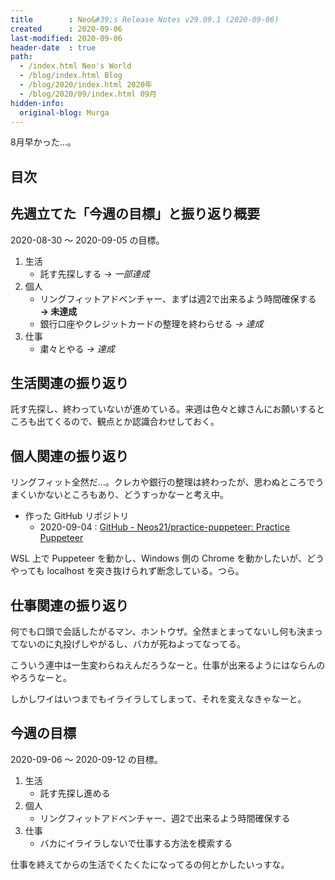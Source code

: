 ```yaml
---
title        : Neo&#39;s Release Notes v29.09.1 (2020-09-06)
created      : 2020-09-06
last-modified: 2020-09-06
header-date  : true
path:
  - /index.html Neo's World
  - /blog/index.html Blog
  - /blog/2020/index.html 2020年
  - /blog/2020/09/index.html 09月
hidden-info:
  original-blog: Murga
---
```


8月早かった…。

## 目次

## 先週立てた「今週の目標」と振り返り概要

2020-08-30 ～ 2020-09-05 の目標。

1. 生活
    - 託す先探しする _→ 一部達成_
2. 個人
    - リングフィットアドベンチャー、まずは週2で出来るよう時間確保する __→ 未達成__
    - 銀行口座やクレジットカードの整理を終わらせる _→ 達成_
3. 仕事
    - 粛々とやる _→ 達成_

## 生活関連の振り返り

託す先探し、終わっていないが進めている。来週は色々と嫁さんにお願いするところも出てくるので、観点とか認識合わせしておく。

## 個人関連の振り返り

リングフィット全然だ…。クレカや銀行の整理は終わったが、思わぬところでうまくいかないところもあり、どうすっかなーと考え中。

- 作った GitHub リポジトリ
  - 2020-09-04 : [GitHub - Neos21/practice-puppeteer: Practice Puppeteer](https://github.com/Neos21/practice-puppeteer)

WSL 上で Puppeteer を動かし、Windows 側の Chrome を動かしたいが、どうやっても localhost を突き抜けられず断念している。つら。

## 仕事関連の振り返り

何でも口頭で会話したがるマン、ホントウザ。全然まとまってないし何も決まってないのに丸投げしやがるし、バカが死ねよってなってる。

こういう連中は一生変わらねえんだろうなーと。仕事が出来るようにはならんのやろうなーと。

しかしワイはいつまでもイライラしてしまって、それを変えなきゃなーと。

## 今週の目標

2020-09-06 ～ 2020-09-12 の目標。

1. 生活
    - 託す先探し進める
2. 個人
    - リングフィットアドベンチャー、週2で出来るよう時間確保する
3. 仕事
    - バカにイライラしないで仕事する方法を模索する

仕事を終えてからの生活でくたくたになってるの何とかしたいっすな。
